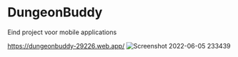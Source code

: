 # DungeonBuddy
Eind project voor mobile applications


https://dungeonbuddy-29226.web.app/
![Screenshot 2022-06-05 233439](https://user-images.githubusercontent.com/72300731/172071702-369eb254-6a5b-4c95-a625-79a46ee800ee.png)

